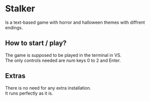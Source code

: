 # Stalker
Is a text-based game with horror and halloween themes with diffrent endings.

## How to start / play?
The game is supposed to be played in the terminal in VS. \
The only controls needed are num keys 0 to 2 and Enter. 

## Extras
There is no need for any extra installation. \
It runs perfectly as it is.





